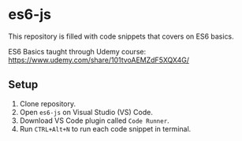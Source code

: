 ﻿# es6-js

This repository is filled with code snippets that covers on ES6 basics.

ES6 Basics taught through Udemy course: https://www.udemy.com/share/101tvoAEMZdF5XQX4G/

## Setup
1. Clone repository.
2. Open `es6-js` on Visual Studio (VS) Code.
3. Download VS Code plugin called `Code Runner`.
4. Run `CTRL+Alt+N` to run each code snippet in terminal.
